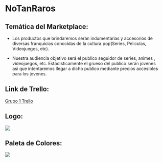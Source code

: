 # NoTanRaros
## **Temática del Marketplace:**

* Los productos que brindaremos serán indumentarias y accesorios de diversas franquicias conocidas de la cultura pop(Series, Peliculas, Videojuegos, etc).

* Nuestra audiencia objetivo será el publico seguidor de series, animes , videojuegos, etc. Estadisticamente el grueso del publico serán jovenes asi que intentaremos llegar a dicho publico mediante precios accesibles para los jovenes.

## **Link de Trello:**
[Grupo 1 Trello](https://trello.com/b/65K7EnRa/grupo1-c12)

## **Logo:**
![](https://i.ibb.co/GxrcTq8/69911097-127618675249331-5814683113673981952-n.png)
## **Paleta de Colores:**
![](https://i.ibb.co/DDBrt48/palette.png)
